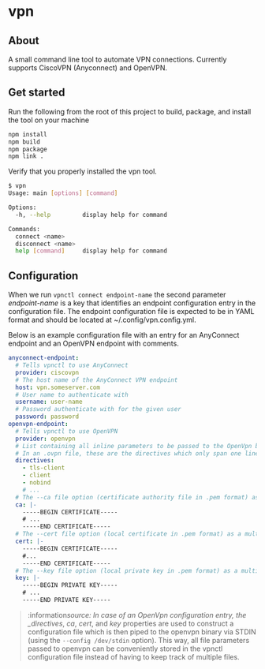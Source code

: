 # vpn

## About

A small command line tool to automate VPN connections.
Currently supports CiscoVPN (Anyconnect) and OpenVPN.

## Get started

Run the following from the root of this project to build, package, and install the tool on your machine

```bash
npm install
npm build
npm package
npm link .
```

Verify that you properly installed the vpn tool.

```bash
$ vpn
Usage: main [options] [command]

Options:
  -h, --help         display help for command

Commands:
  connect <name>
  disconnect <name>
  help [command]     display help for command
```

## Configuration

When we run `vpnctl connect endpoint-name` the second parameter _endpoint-name_ is a key that identifies an endpoint configuration entry in the configuration file. The endpoint configuration file is expected to be in YAML format and should be located at ~/.config/vpn.config.yml.

Below is an example configuration file with an entry for an AnyConnect endpoint and an OpenVPN endpoint with comments.

```yaml
anyconnect-endpoint:
  # Tells vpnctl to use AnyConnect
  provider: ciscovpn
  # The host name of the AnyConnect VPN endpoint
  host: vpn.someserver.com
  # User name to authenticate with
  username: user-name
  # Password authenticate with for the given user
  password: password
openvpn-endpoint:
  # Tells vpnctl to use OpenVPN
  provider: openvpn
  # List containing all inline parameters to be passed to the OpenVpn binary (e.g. --tls-client)
  # In an .ovpn file, these are the directives which only span one line.
  directives:
    - tls-client
    - client
    - nobind
    # ...
  # The --ca file option (certificate authority file in .pem format) as a multiline string.
  ca: |-
    -----BEGIN CERTIFICATE-----
    # ...
    -----END CERTIFICATE-----
  # The --cert file option (local certificate in .pem format) as a multiline string.
  cert: |-
    -----BEGIN CERTIFICATE-----
    #...
    -----END CERTIFICATE-----
  # The --key file option (local private key in .pem format) as a multiline string.
  key: |-
    -----BEGIN PRIVATE KEY-----
    # ...
    -----END PRIVATE KEY-----
```

> :information*source: In case of an OpenVpn configuration entry, the \_directives*, _ca_, _cert_, and _key_ properties are used to construct a configuration file which is then piped to the openvpn binary via STDIN (using the `--config /dev/stdin` option). This way, all file parameters passed to openvpn can be conveniently stored in the vpnctl configuration file instead of having to keep track of multiple files.
